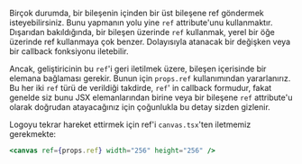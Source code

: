 Birçok durumda, bir bileşenin içinden bir üst bileşene ref göndermek isteyebilirsiniz. Bunu yapmanın yolu yine `ref` attribute'unu kullanmaktır. Dışarıdan bakıldığında, bir bileşen üzerinde `ref` kullanmak, yerel bir öğe üzerinde ref kullanmaya çok benzer. Dolayısıyla atanacak bir değişken veya bir callback fonksiyonu iletebilir. 

Ancak, geliştiricinin bu `ref`'i geri iletilmek üzere, bileşen içerisinde bir elemana bağlaması gerekir. Bunun için `props.ref` kullanımından yararlanırız. Bu her iki `ref` türü de verildiği takdirde, `ref`' in callback formudur, fakat genelde siz bunu JSX elemanlarından birine veya bir bileşene `ref` attribute'u olarak doğrudan atayacağınız için çoğunlukla bu detay sizden gizlenir.

Logoyu tekrar hareket ettirmek için ref'i `canvas.tsx`'ten iletmemiz gerekmekte:

```jsx
<canvas ref={props.ref} width="256" height="256" />
```
